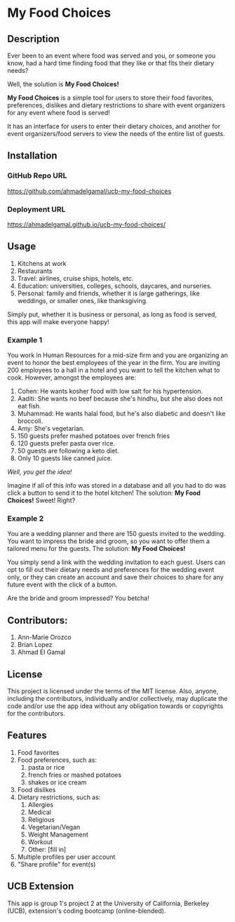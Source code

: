 # My Food Choices

## Description

Ever been to an event where food was served and you, or someone you know, had a hard time finding food that they like or that fits their dietary needs?

Well, the solution is **My Food Choices!**

**My Food Choices** is a simple tool for users to store their food favorites, preferences, dislikes and dietary restrictions to share with event organizers for any event where food is served!

It has an interface for users to enter their dietary choices, and another for event organizers/food servers to view the needs of the entire list of guests.

## Installation

### GitHub Repo URL

https://github.com/ahmadelgamal/ucb-my-food-choices

### Deployment URL

https://ahmadelgamal.github.io/ucb-my-food-choices/

## Usage

1. Kitchens at work
1. Restaurants
1. Travel: airlines, cruise ships, hotels, etc.
1. Education: universities, colleges, schools, daycares, and nurseries.
1. Personal: family and friends, whether it is large gatherings, like weddings, or smaller ones, like thanksgiving.

Simply put, whether it is business or personal, as long as food is served, this app will make everyone happy!

### Example 1

You work in Human Resources for a mid-size firm and you are organizing an event to honor the best employees of the year in the firm. You are inviting 200 employees to a hall in a hotel and you want to tell the kitchen what to cook. However, amongst the employees are:

1. Cohen: He wants kosher food with low salt for his hypertension.
1. Aaditi: She wants no beef because she's hindhu, but she also does not eat fish.
1. Muhammad: He wants halal food, but he's also diabetic and doesn't like broccoli.
1. Amy: She's vegetarian.
1. 150 guests prefer mashed potatoes over french fries
1. 120 guests prefer pasta over rice.
1. 50 guests are following a keto diet.
1. Only 10 guests like canned juice.

_Well, you get the idea!_

Imagine if all of this info was stored in a database and all you had to do was click a button to send it to the hotel kitchen! The solution: **My Food Choices!** Sweet! Right?

### Example 2

You are a wedding planner and there are 150 guests invited to the wedding. You want to impress the bride and groom, so you want to offer them a tailored menu for the guests. The solution: **My Food Choices!**

You simply send a link with the wedding invitation to each guest. Users can opt to fill out their dietary needs and preferences for the wedding event only, or they can create an account and save their choices to share for any future event with the click of a button.

Are the bride and groom impressed? You betcha!

## Contributors:

1. Ann-Marie Orozco
1. Brian Lopez
1. Ahmad El Gamal

## License

This project is licensed under the terms of the MIT license. Also, anyone, including the contributors, individually and/or collectively, may duplicate the code and/or use the app idea without any obligation towards or copyrights for the contributors.

## Features

1. Food favorites
1. Food preferences, such as:
   1. pasta or rice
   1. french fries or mashed potatoes
   1. shakes or ice cream
1. Food dislikes
1. Dietary restrictions, such as:
   1. Allergies
   1. Medical
   1. Religious
   1. Vegetarian/Vegan
   1. Weight Management
   1. Workout
   1. Other: [fill in]
1. Multiple profiles per user account
1. "Share profile" for event(s)

## UCB Extension

This app is group 1's project 2 at the University of California, Berkeley (UCB), extension's coding bootcamp (online-blended).
